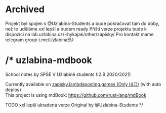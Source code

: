 # Archived

Projekt byl spojen s @Uzlabina-Students a bude pokračovat tam do doby, než to uděláme xxl lepší a budem ready
Příští verze projektu bude k dispozici na lab.uzlabina.cz/~hykajak/other/zapisky/
Pro kontakt máme telegram group t.me/UzlabinaEU


# /* uzlabina-mdbook
School notes by SPŠE V Úžlabině students (I2.B 2020/2021)

Currently available on [zapisky.lambdaposting.games (Only I4.D)](https://zapisky.lambdaposting.games/) (with auto deploy)  
This project is using mdBook: https://github.com/rust-lang/mdBook

TODO xxl lepší ukradená verze
Original by @Uzlabina-Students */
